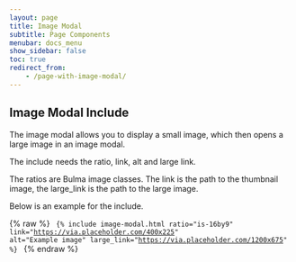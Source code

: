 ```yaml
---
layout: page
title: Image Modal
subtitle: Page Components
menubar: docs_menu
show_sidebar: false
toc: true
redirect_from: 
    - /page-with-image-modal/
---
```


## Image Modal Include

The image modal allows you to display a small image, which then opens a large image in an image modal. 

The include needs the ratio, link, alt and large link. 

The ratios are Bulma image classes. The link is the path to the thumbnail image, the large_link is the path to the large image. 

Below is an example for the include.

{% raw %}
<code>
{% include image-modal.html ratio="is-16by9" link="https://via.placeholder.com/400x225" alt="Example image" large_link="https://via.placeholder.com/1200x675" %}
</code>
{% endraw %}